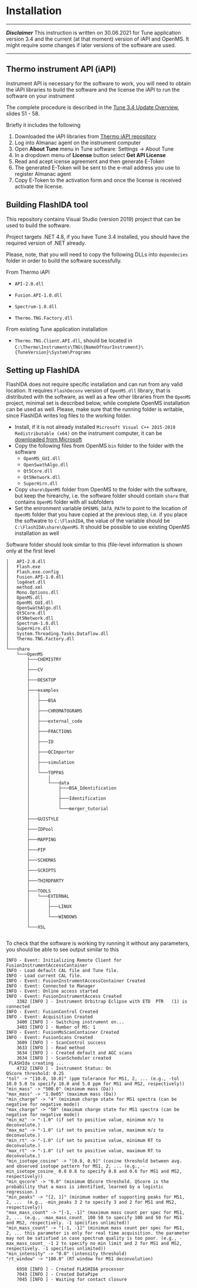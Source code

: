 # Installation

***
***Disclaimer***
This instruction is written on 30.06.2021 for Tune application version 3.4 and the current (at that moment) version of iAPI and OpenMS. It might require some changes if later versions of the software are used.
***

## Thermo instrument API (iAPI)

Instrument API is necessary for the software to work, you will need to obtain the iAPI libraries to build the software and the license the iAPI to run the software on your instrument

The complete procedure is described in the [Tune 3.4 Update Overview](http://www.planetorbitrap.com/uploads/PlanetOrbitrapA2463.pdf), slides 51 - 58.

Briefly it includes the following
  1.  Downloaded the iAPI libraries from [Thermo iAPI repository](https://github.com/thermofisherlsms/iapi)
  2.  Log into Almanac agent on the instrument computer
  3.  Open **About Tune** menu in Tune software: Settings -> About Tune
  4.  In a dropdown menu of **License** button select **Get API License**
  5.  Read and acept icense agreement and then generate E-Token
  6.  The generated E-Token will be sent to the e-mail address you use to register Almanac agent
  7.  Copy E-Token to the activation form and once the license is received activate the license.

## Building FlashIDA tool

This repository contains Visual Studio (version 2019) project that can be used to build the software.

Project targets .NET 4.8, if you have Tune 3.4 installed, you should have the required version of .NET already.

Please, note, that you will need to copy the following DLLs into `dependecies` folder in order to build the software sucessfully.

From Thermo iAPI

 * `API-2.0.dll`
 
 * `Fusion.API-1.0.dll`
 
 * `Spectrum-1.0.dll`
 
 * `Thermo.TNG.Factory.dll`
 
From existing Tune application installation

 * `Thermo.TNG.Client.API.dll`, should be located in `C:\Thermo\Instruments\TNG\{NameOfYourInstrument}\{TuneVersion}\System\Programs`

## Setting up FlashIDA

FlashIDA does not require specific installation and can run from any valid location. It requires `FlashDeconv` version of `OpenMS.dll` library, that is distributed with the software, as well as a few other libraries from the `OpenMS` project, minimal set is described below, while complete OpenMS installation can be used as well. Please, make sure that the running folder is writable, since FlashIDA writes log files to the working folder.

* Install, if it is not already installed `Microsoft Visual C++ 2015-2019 Redistributable (x64)` on the instrument computer, it can be [downloaded from Microsoft](https://aka.ms/vs/16/release/vc_redist.x64.exe)
* Copy the following files from OpenMS `bin` folder to the folder with the software
    + `OpenMS_GUI.dll`
    + `OpenSwathAlgo.dll`
    + `Qt5Core.dll`
    + `Qt5Network.dll`
    + `SuperHirn.dll`
* Copy `share\OpenMS` folder from OpenMS to the folder with the software, but keep the hirearchy, i.e. the software folder should contain `share` that contains `OpenMS` folder with all subfolders
* Set the enironment variable `OPENMS_DATA_PATH` to point to the location of `OpenMS` folder that you have copied at the previous step, i.e. if you place the softwatre to `C:\FlashIDA`, the value of the variable should be `C:\FlashIDA\share\OpenMS`. It should be possible to use existing OpenMS installation as well

Software folder should look similar to this (file-level information is shown only at the first level
```
│   API-2.0.dll
│   Flash.exe
│   Flash.exe.config
│   Fusion.API-1.0.dll
│   log4net.dll
│   method.xml
│   Mono.Options.dll
│   OpenMS.dll
│   OpenMS_GUI.dll
│   OpenSwathAlgo.dll
│   Qt5Core.dll
│   Qt5Network.dll
│   Spectrum-1.0.dll
│   SuperHirn.dll
│   System.Threading.Tasks.Dataflow.dll
│   Thermo.TNG.Factory.dll
│   
└───share
    └───OpenMS
        ├───CHEMISTRY
        │       
        ├───CV
        │       
        ├───DESKTOP
        │       
        ├───examples
        │   │   
        │   ├───BSA
        │   │       
        │   ├───CHROMATOGRAMS
        │   │       
        │   ├───external_code
        │   │       
        │   ├───FRACTIONS
        │   │       
        │   ├───ID
        │   │       
        │   ├───QCImporter
        │   │       
        │   ├───simulation
        │   │       
        │   └───TOPPAS
        │       │   
        │       └───data
        │           ├───BSA_Identification
        │           │       
        │           ├───Identification
        │           │       
        │           └───merger_tutorial
        │                   
        ├───GUISTYLE
        │       
        ├───IDPool
        │       
        ├───MAPPING
        │       
        ├───PIP
        │       
        ├───SCHEMAS
        │       
        ├───SCRIPTS
        │       
        ├───THIRDPARTY
        │       
        ├───TOOLS
        │   └───EXTERNAL
        │       │   
        │       ├───LINUX
        │       │       
        │       └───WINDOWS
        │               
        └───XSL
                
```

To check that the software is working try running it without any parameters, you should be able to see output similar to this
```
INFO - Event: Initializing Remote Client for FusionInstrumentAccessContainer
INFO - Load default CAL file and Tune file.
INFO - Load current CAL file.
INFO - Event: FusionInstrumentAccessContainer Created
INFO - Event: Connected to Manager
INFO - Event: Online access started
INFO - Event: FusionInstrumentAccess Created
    3382 [INFO ] - Instrument Orbitrap Eclipse with ETD  PTR   (1) is connected
INFO - Event: FusionControl Created
INFO - Event: Acquisition Created
    3400 [INFO ] - Switching instrument on...
    3403 [INFO ] - Number of MS: 1
INFO - Event: FusionMsScanContainer Created
INFO - Event: FusionScans Created
    3609 [INFO ] - ScanControl success
    3633 [INFO ] - Read method
    3634 [INFO ] - Created default and AGC scans
    3634 [INFO ] - ScanScheduler created
 FLASHIda creating ... 
    4732 [INFO ] - Instrument Status: On
QScore threshold: 0.25
"tol" -> "[10.0, 10.0]" (ppm tolerance for MS1, 2, ... (e.g., -tol 10.0 5.0 to specify 10.0 and 5.0 ppm for MS1 and MS2, respectively))
"min_mass" -> "500.0" (minimum mass (Da))
"max_mass" -> "1.0e05" (maximum mass (Da))
"min_charge" -> "4" (minimum charge state for MS1 spectra (can be negative for negative mode))
"max_charge" -> "50" (maximum charge state for MS1 spectra (can be negative for negative mode))
"min_mz" -> "-1.0" (if set to positive value, minimum m/z to deconvolute.)
"max_mz" -> "-1.0" (if set to positive value, maximum m/z to deconvolute.)
"min_rt" -> "-1.0" (if set to positive value, minimum RT to deconvolute.)
"max_rt" -> "-1.0" (if set to positive value, maximum RT to deconvolute.)
"min_isotope_cosine" -> "[0.8, 0.9]" (cosine threshold between avg. and observed isotope pattern for MS1, 2, ... (e.g., -min_isotope_cosine_ 0.8 0.6 to specify 0.8 and 0.6 for MS1 and MS2, respectively))
"min_qscore" -> "0.0" (minimum QScore threshold. QScore is the probability that a mass is identified, learned by a logistic regression.)
"min_peaks" -> "[2, 1]" (minimum number of supporting peaks for MS1, 2, ...  (e.g., -min_peaks 3 2 to specify 3 and 2 for MS1 and MS2, respectively))
"max_mass_count" -> "[-1, -1]" (maximum mass count per spec for MS1, 2, ... (e.g., -max_mass_count_ 100 50 to specify 100 and 50 for MS1 and MS2, respectively. -1 specifies unlimited))
"min_mass_count" -> "[-1, -1]" (minimum mass count per spec for MS1, 2, ... this parameter is only for real time acquisition. the parameter may not be satisfied in case spectrum quality is too poor. (e.g., -max_mass_count_ -1 2 to specify no min limit and 2 for MS1 and MS2, respectively. -1 specifies unlimited))
"min_intensity" -> "0.0" (intensity threshold)
"rt_window" -> "180.0" (RT window for MS1 deconvolution)

    6950 [INFO ] - Created FLASHIDA processor
    7043 [INFO ] - Created DataPipe
    7045 [INFO ] - Waiting for contact closure
```
